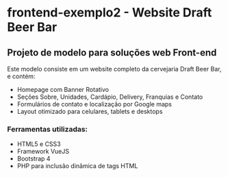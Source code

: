 # frontend-exemplo2 - Website Draft Beer Bar

## Projeto de modelo para soluções web Front-end 

Este modelo consiste em um website completo da cervejaria Draft Beer Bar, e contém:

- Homepage com Banner Rotativo
- Seções Sobre, Unidades, Cardápio, Delivery, Franquias e Contato
- Formulários de contato e localização por Google maps
- Layout otimizado para celulares, tablets e desktops

### Ferramentas utilizadas:

- HTML5 e CSS3
- Framework VueJS
- Bootstrap 4
- PHP para inclusão dinâmica de tags HTML
